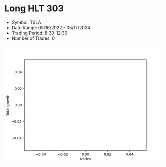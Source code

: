 # Long HLT 303 
- Symbol: TSLA
- Date Range: 05/16/2022 - 05/17/2024
- Trading Period: 8:30-12:30
- Number of Trades: 0

![Plot](LongHLT303TSLA.png)














































































































































